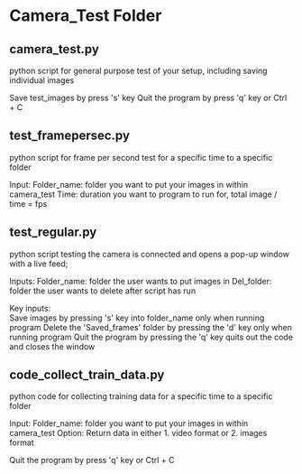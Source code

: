# Camera_Test Folder


## camera_test.py
python script for general purpose test of your setup, including saving individual images 

Save test_images by press 's' key
Quit the program by press 'q' key or Ctrl + C

## test_framepersec.py
python script for frame per second test for a specific time to a specific folder

Input:
Folder_name: folder you want to put your images in within camera_test
Time: duration you want to program to run for, total image / time = fps

## test_regular.py
python script testing the camera is connected and opens a pop-up window with a live feed;

Inputs: 
Folder_name: folder the user wants to put images in 
Del_folder: folder the user wants to delete after script has run 
 
Key inputs:   
Save images by pressing 's' key into folder_name only when running program
Delete the 'Saved_frames' folder by pressing the 'd' key only when running program
Quit the program by pressing the 'q' key quits out the code and closes the window 

## code_collect_train_data.py
python code for collecting training data for a specific time to a specific folder

Input:
Folder_name: folder you want to put your images in within camera_test
Option: Return data in either 1. video format or 2. images format

Quit the program by press 'q' key or Ctrl + C
